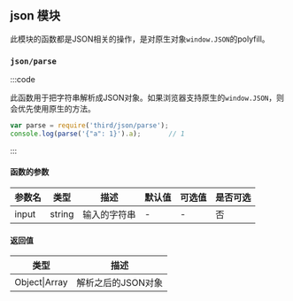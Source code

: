 ## json 模块

此模块的函数都是JSON相关的操作，是对原生对象`window.JSON`的polyfill。

### `json/parse`

:::code

此函数用于把字符串解析成JSON对象。如果浏览器支持原生的`window.JSON`，则会优先使用原生的方法。

```javascript
var parse = require('third/json/parse');
console.log(parse('{"a": 1}').a);       // 1
```
:::

#### 函数的参数

| 参数名 | 类型 | 描述 | 默认值 | 可选值 | 是否可选 |
| ----- | ---- | ---- | ----- | ------ | ------- |
| input | string | 输入的字符串 | - | - | 否 |

#### 返回值

| 类型 | 描述 |
| ---- | ---- |
| Object\|Array | 解析之后的JSON对象 |

